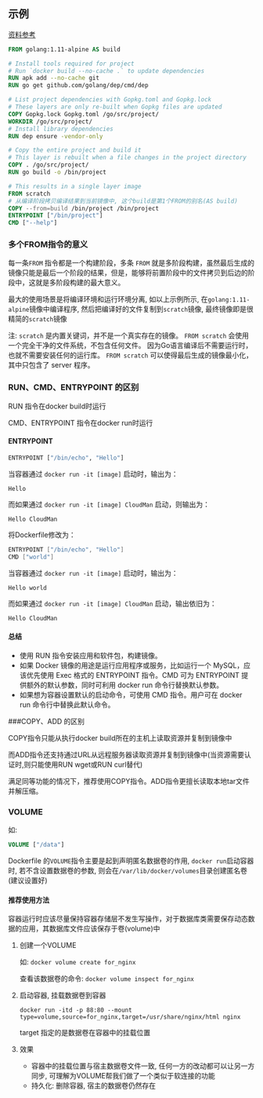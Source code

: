 ## 示例

[资料参考](https://docs.docker.com/develop/develop-images/dockerfile_best-practices/)

```dockerfile
FROM golang:1.11-alpine AS build

# Install tools required for project
# Run `docker build --no-cache .` to update dependencies
RUN apk add --no-cache git
RUN go get github.com/golang/dep/cmd/dep

# List project dependencies with Gopkg.toml and Gopkg.lock
# These layers are only re-built when Gopkg files are updated
COPY Gopkg.lock Gopkg.toml /go/src/project/
WORKDIR /go/src/project/
# Install library dependencies
RUN dep ensure -vendor-only

# Copy the entire project and build it
# This layer is rebuilt when a file changes in the project directory
COPY . /go/src/project/
RUN go build -o /bin/project

# This results in a single layer image
FROM scratch
# 从编译阶段拷贝编译结果到当前镜像中, 这个build是第1个FROM的别名(AS build) 
COPY --from=build /bin/project /bin/project
ENTRYPOINT ["/bin/project"]
CMD ["--help"]
```

### 多个FROM指令的意义

每一条`FROM` 指令都是一个构建阶段，多条 `FROM` 就是多阶段构建，虽然最后生成的镜像只能是最后一个阶段的结果，但是，能够将前置阶段中的文件拷贝到后边的阶段中，这就是多阶段构建的最大意义。

最大的使用场景是将编译环境和运行环境分离, 如以上示例所示, 在`golang:1.11-alpine`镜像中编译程序, 然后把编译好的文件复制到`scratch`镜像, 最终镜像即是很精简的`scratch`镜像

注: `scratch` 是内置关键词，并不是一个真实存在的镜像。 `FROM scratch` 会使用一个完全干净的文件系统，不包含任何文件。 因为Go语言编译后不需要运行时，也就不需要安装任何的运行库。 `FROM scratch` 可以使得最后生成的镜像最小化，其中只包含了 server 程序。

### RUN、CMD、ENTRYPOINT 的区别

RUN 指令在docker build时运行

CMD、ENTRYPOINT 指令在docker run时运行

#### ENTRYPOINT

```bash
ENTRYPOINT ["/bin/echo", "Hello"]  
```

当容器通过 `docker run -it [image]` 启动时，输出为：

```undefined
Hello
```

而如果通过 `docker run -it [image] CloudMan` 启动，则输出为：

```undefined
Hello CloudMan
```

将Dockerfile修改为：

```objectivec
ENTRYPOINT ["/bin/echo", "Hello"]  
CMD ["world"]
```

当容器通过 `docker run -it [image]` 启动时，输出为：

```undefined
Hello world
```

而如果通过 `docker run -it [image] CloudMan` 启动，输出依旧为：

```undefined
Hello CloudMan
```

#### 总结

- 使用 RUN 指令安装应用和软件包，构建镜像。
- 如果 Docker 镜像的用途是运行应用程序或服务，比如运行一个 MySQL，应该优先使用 Exec 格式的 ENTRYPOINT 指令。CMD 可为 ENTRYPOINT 提供额外的默认参数，同时可利用 docker run 命令行替换默认参数。
- 如果想为容器设置默认的启动命令，可使用 CMD 指令。用户可在 docker run 命令行中替换此默认命令。

###COPY、ADD 的区别

COPY指令只能从执行docker build所在的主机上读取资源并复制到镜像中

而ADD指令还支持通过URL从远程服务器读取资源并复制到镜像中(当资源需要认证时,则只能使用RUN wget或RUN curl替代)

满足同等功能的情况下，推荐使用COPY指令。ADD指令更擅长读取本地tar文件并解压缩。

### VOLUME

如:

```dockerfile
VOLUME ["/data"]
```

Dockerfile 的`VOLUME`指令主要是起到声明匿名数据卷的作用, `docker run`启动容器时, 若不含设置数据卷的参数, 则会在`/var/lib/docker/volumes`目录创建匿名卷(建议设置好)

#### 推荐使用方法

​	容器运行时应该尽量保持容器存储层不发生写操作，对于数据库类需要保存动态数据的应用，其数据库文件应该保存于卷(volume)中

1. 创建一个VOLUME

   如: `docker volume create for_nginx`

   查看该数据卷的命令: `docker volume inspect for_nginx`

2. 启动容器, 挂载数据卷到容器

   `docker run -itd -p 88:80 --mount type=volume,source=for_nginx,target=/usr/share/nginx/html nginx`

   target 指定的是数据卷在容器中的挂载位置
   
3. 效果

   - 容器中的挂载位置与宿主数据卷文件一致, 任何一方的改动都可以让另一方同步, 可理解为VOLUME帮我们做了一个类似于软连接的功能
   - 持久化: 删除容器, 宿主的数据卷仍然存在
